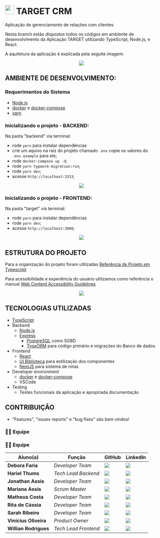 # <img src="https://github.com/vinicius-hso/api-sem3-target-crm/blob/development/target/public/favicon.svg" width="30"/> TARGET CRM
Aplicação de gerenciamento de relações com clientes

Nesta branch estão dispostos todos os códigos em ambiente de desenvolvimento da Aplicação TARGET utilizando TypeScript, Node.js, e React.

A aquitetura da aplicação é explicada pela seguite imagem:
<p align="center">
 <img src="https://github.com/vinicius-hso/api-sem3-target-crm/blob/Sprint-1/Documentation/arquitetura-da-aplicação.jpeg"/></p>

## AMBIENTE DE DESENVOLVIMENTO:

### Requerimentos do Sistema
- [Node.js](https://nodejs.org/en/download/)
- [docker](https://www.docker.com) e [docker-compose](https://docs.docker.com/compose)
- [yarn](https://yarnpkg.com/en)

### Inicializando o projeto - BACKEND:

Na pasta "backend" via terminal:
  - rode `yarn` para instalar dependências
  - crie um aquivo na raiz do projeto chamado `.env` copie os valores do `.env.exemple` para ele;
  - rode `docker-compose up -d`;
  - rode `yarn typeorm migration:run`;
  - rode `yarn dev`;
  - acesse `http://localhost:3333`;

<p align="center">
 <img src="https://github.com/vinicius-hso/api-sem3-target-crm/blob/Sprint-1/Images/localhost_3333.png"/></p>

### Inicializando o projeto - FRONTEND:

Na pasta "target" via terminal:
  - rode `yarn` para instalar dependências
  - rode `yarn dev`;
  - acesse `http://localhost:3000`;
  
<p align="center">
 <img src="https://github.com/vinicius-hso/api-sem3-target-crm/blob/Sprint-1/Images/localhost_3000.png"/></p>

## ESTRUTURA DO PROJETO

Para a organização do projeto foram utilizadas [Referência de Projeto em Typescript](https://www.typescriptlang.org/docs/handbook/project-references.html)

Para acessibilidade e experiência do usuário utilizamos como referência o manual [Web Content Accessibility Guidelines](https://www.w3.org/WAI/WCAG21/quickref/)

<p align="center">
 <img src="https://github.com/vinicius-hso/api-sem3-target-crm/blob/Sprint-2/Images/Estrutura_development.png"/></p>
 

## TECNOLOGIAS UTILIZADAS
- [TypeScript](http://www.typescriptlang.org/)
- Backend
    - [Node.js](https://nodejs.org)
    - [Express](https://expressjs.com/)
       - [PostgreSQL](https://www.postgresql.org/) como SGBD
        - [TypeORM](http://typeorm.io) para código primário e migrações do Banco de dados
- Frontend
    - [React](https://reactjs.org/)
    - [UI Biblioteca](https://material-ui.com/pt/) para estilização dos componentes
    - [NextJS](https://nextjs.org) para sistema de rotas
- Developer environment
    - [docker](https://www.docker.com/) e [docker-compose](https://docs.docker.com/compose)
    - VSCode
- Testing
    - Testes funcionais da aplicação e apropriada documentação

## CONTRIBUIÇÃO

- "Features", "issues reports" e "bug fixes" são bem vindos!


### 👨‍💻 Equipe

### 👨‍💻 Equipe

| Aluno(a)         | Função           | GitHub                                                         | LinkedIn                                              |
| ---------------- | ---------------- | -------------------------------------------------------------- | ----------------------------------------------------- |
|__Debora Faria__  | *Developer Team*  | [![](https://bit.ly/3f9Xo0P)](https://github.com/deborafaria01)| [![](https://bit.ly/2P1ZogM)](https://bit.ly/2QwcT8R) |
|__Hariel Thums__  | *Tech Lead Backend* | [![](https://bit.ly/3f9Xo0P)](https://github.com/HarielThums)  | [![](https://bit.ly/2P1ZogM)](https://bit.ly/3f9bjUH) |
|__Jonathan Assis__| *Developer Team* | [![](https://bit.ly/3f9Xo0P)](https://github.com/Jonathan-Assis) | [![](https://bit.ly/2P1ZogM)](https://www.linkedin.com/in/jonathan-gabriel-/) |
|__Mariana Assis__ | *Scrum Master* | [![](https://bit.ly/3f9Xo0P)](https://github.com/mariana299)   | [![](https://bit.ly/2P1ZogM)](https://bit.ly/3foKv3d) |
|__Matheus Costa__| *Developer Team* | [![](https://bit.ly/3f9Xo0P)](https://github.com/MatheusCoxxxta?tab=repositories) | [![](https://bit.ly/2P1ZogM)](https://www.linkedin.com/in/matheus-costa-500695187/) |
|__Rita de Cássia__| *Developer Team* | [![](https://bit.ly/3f9Xo0P)](https://github.com/ferreirarita) | [![](https://bit.ly/2P1ZogM)](https://www.linkedin.com/in/rita-ferreira-894ba1200/) |
|__Sarah Ribeiro__| *Developer Team* | [![](https://bit.ly/3f9Xo0P)](https://github.com/Sarah6197) | [![](https://bit.ly/2P1ZogM)](https://www.linkedin.com/in/sarah-fernandes-494000196/) |
|__Vinícius Oliveira__| *Product Owner*| [![](https://bit.ly/3f9Xo0P)](https://github.com/vinicius-hso) | [![](https://bit.ly/2P1ZogM)](https://bit.ly/3fdl0BE) |
|__Willian Rodrigues__| *Tech Lead Frontend* | [![](https://bit.ly/3f9Xo0P)](https://github.com/Willian-Rodrigues) | [![](https://bit.ly/2P1ZogM)](https://www.linkedin.com/in/willianrsilva/)| 
  




